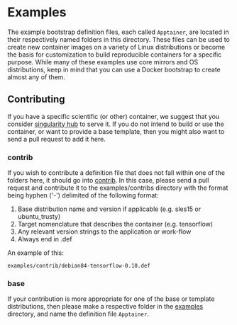 # Examples

The example bootstrap definition files, each called `Apptainer`, are located
in their respectively named folders in this directory. These files can be used
to create new container images on a variety of Linux distributions or become the
basis for customization to build reproducible containers for a specific purpose.
While many of these examples use core mirrors and OS distributions, keep in mind
that you can use a Docker bootstrap to create almost any of them.

## Contributing

If you have a specific scientific (or other) container, we suggest that you
consider [singularity hub](https://singularity-hub.org) to serve it. If you do
not intend to build or use the container, or want to provide a base template,
then you might also want to send a pull request to add it here.

### contrib

If you wish to contribute a definition file that does not fall within one of the
folders here, it should go into [contrib](contrib). In this case, please send a
pull request and contribute it to the examples/contribs directory with the
format being hyphen ('-') delimited of the following format:

1. Base distribution name and version if applicable (e.g. sles15 or
   ubuntu_trusty)
1. Target nomenclature that describes the container (e.g. tensorflow)
1. Any relevant version strings to the application or work-flow
1. Always end in .def

An example of this:

```text
examples/contrib/debian84-tensorflow-0.10.def
```

### base

If your contribution is more appropriate for one of the base or template
distributions, then please make a respective folder in the [examples](.)
directory, and name the definition file `Apptainer`.

